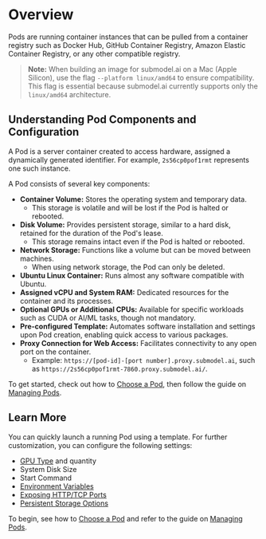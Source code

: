 # Overview

Pods are running container instances that can be pulled from a container registry such as Docker Hub, GitHub Container Registry, Amazon Elastic Container Registry, or any other compatible registry.

> **Note:** When building an image for submodel.ai on a Mac (Apple Silicon), use the flag `--platform linux/amd64` to ensure compatibility. This flag is essential because submodel.ai currently supports only the `linux/amd64` architecture.

## Understanding Pod Components and Configuration

A Pod is a server container created to access hardware, assigned a dynamically generated identifier. For example, `2s56cp0pof1rmt` represents one such instance.

A Pod consists of several key components:

- **Container Volume:** Stores the operating system and temporary data.
  - This storage is volatile and will be lost if the Pod is halted or rebooted.
- **Disk Volume:** Provides persistent storage, similar to a hard disk, retained for the duration of the Pod's lease.
  - This storage remains intact even if the Pod is halted or rebooted.
- **Network Storage:** Functions like a volume but can be moved between machines.
  - When using network storage, the Pod can only be deleted.
- **Ubuntu Linux Container:** Runs almost any software compatible with Ubuntu.
- **Assigned vCPU and System RAM:** Dedicated resources for the container and its processes.
- **Optional GPUs or Additional CPUs:** Available for specific workloads such as CUDA or AI/ML tasks, though not mandatory.
- **Pre-configured Template:** Automates software installation and settings upon Pod creation, enabling quick access to various packages.
- **Proxy Connection for Web Access:** Facilitates connectivity to any open port on the container.
  - Example: `https://[pod-id]-[port number].proxy.submodel.ai`, such as `https://2s56cp0pof1rmt-7860.proxy.submodel.ai/`.

To get started, check out how to [Choose a Pod](/pods/choose-a-pod), then follow the guide on [Managing Pods](/pods/manage-pods).

## Learn More

You can quickly launch a running Pod using a template. For further customization, you can configure the following settings:

- [GPU Type](/references/gpu-types.md) and quantity
- System Disk Size
- Start Command
- [Environment Variables](/pods/references/environment-variables)
- [Exposing HTTP/TCP Ports](/pods/configuration/expose-ports)
- [Persistent Storage Options](/pods/storage/types.md)

To begin, see how to [Choose a Pod](/pods/choose-a-pod) and refer to the guide on [Managing Pods](/pods/manage-pods).
